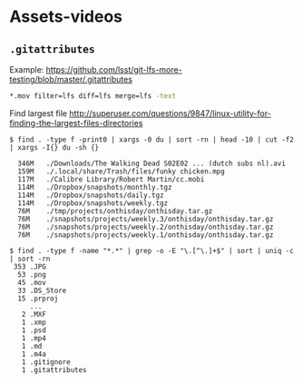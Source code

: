 # Assets-videos

## `.gitattributes`
Example: https://github.com/lsst/git-lfs-more-testing/blob/master/.gitattributes
```sh
*.mov filter=lfs diff=lfs merge=lfs -text
```

Find largest file http://superuser.com/questions/9847/linux-utility-for-finding-the-largest-files-directories
```
$ find . -type f -print0 | xargs -0 du | sort -rn | head -10 | cut -f2 | xargs -I{} du -sh {}

  346M   ./Downloads/The Walking Dead S02E02 ... (dutch subs nl).avi
  159M   ./.local/share/Trash/files/funky chicken.mpg
  117M   ./Calibre Library/Robert Martin/cc.mobi
  114M   ./Dropbox/snapshots/monthly.tgz
  114M   ./Dropbox/snapshots/daily.tgz
  114M   ./Dropbox/snapshots/weekly.tgz
  76M    ./tmp/projects/onthisday/onthisday.tar.gz
  76M    ./snapshots/projects/weekly.3/onthisday/onthisday.tar.gz
  76M    ./snapshots/projects/weekly.2/onthisday/onthisday.tar.gz
  76M    ./snapshots/projects/weekly.1/onthisday/onthisday.tar.gz
```

```
$ find . -type f -name "*.*" | grep -o -E "\.[^\.]+$" | sort | uniq -c | sort -rn
 353 .JPG
  53 .png
  45 .mov
  33 .DS_Store
  15 .prproj
     ...
   2 .MXF
   1 .xmp
   1 .psd
   1 .mp4
   1 .md
   1 .m4a
   1 .gitignore
   1 .gitattributes
```


